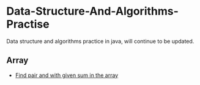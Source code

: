 # Data-Structure-And-Algorithms-Practise
Data structure and algorithms practice in java, will continue to be updated.

## Array
 * [Find pair and with given sum in the array](/src/main/java/com/github/xdshent/algorithm/array/FindPair.java)
